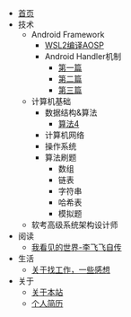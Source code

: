 <!-- _navbar.md -->
- [首页]()
- 技术
  - Android Framework
      - [WSL2编译AOSP](/TechArticles/AndroidFramework/Wsl2CompileAOSP/index.md)
      - Android Handler机制
        - [第一篇](/TechArticles/AndroidFramework/AndroidHandler/index1.md)
        - [第二篇](/TechArticles/AndroidFramework/AndroidHandler/index2.md)
        - [第三篇](/TechArticles/AndroidFramework/AndroidHandler/index2.md)
  - 计算机基础
    - 数据结构&算法
      - [算法4](/TechArticles/Cs/Algorithms4/index.md)
    - 计算机网络
    - 操作系统
    - 算法刷题
      - 数组
      - 链表
      - 字符串
      - 哈希表
      - 模拟题
  - 软考高级系统架构设计师  
- 阅读
  - [我看见的世界-李飞飞自传](/ReadBooks/我看见的世界-李飞飞自传/index.md)
- 生活
  <!-- - [离职了，回顾在字节的5年](/Life/离职了，回顾在字节的5年/index.md) -->
  - [关于找工作，一些感想](/Life/关于找工作，一些感想/index.md)
- 关于
  - [关于本站](/About/about.md)
  - [个人简历](/About/resume.md)